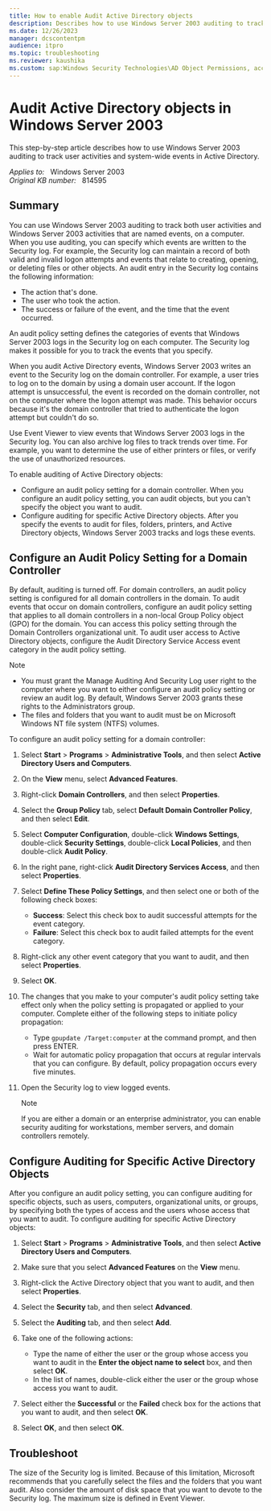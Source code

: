 ```yaml
---
title: How to enable Audit Active Directory objects
description: Describes how to use Windows Server 2003 auditing to track user activities and system-wide events in Active Directory.
ms.date: 12/26/2023
manager: dcscontentpm
audience: itpro
ms.topic: troubleshooting
ms.reviewer: kaushika
ms.custom: sap:Windows Security Technologies\AD Object Permissions, access control, delegation, AdminSDHolder and auditing, csstroubleshoot
---
```

# Audit Active Directory objects in Windows Server 2003

This step-by-step article describes how to use Windows Server 2003 auditing to track user activities and system-wide events in Active Directory.

_Applies to:_ &nbsp; Windows Server 2003  
_Original KB number:_ &nbsp; 814595

## Summary

You can use Windows Server 2003 auditing to track both user activities and Windows Server 2003 activities that are named events, on a computer. When you use auditing, you can specify which events are written to the Security log. For example, the Security log can maintain a record of both valid and invalid logon attempts and events that relate to creating, opening, or deleting files or other objects. An audit entry in the Security log contains the following information:

- The action that's done.
- The user who took the action.
- The success or failure of the event, and the time that the event occurred.

An audit policy setting defines the categories of events that Windows Server 2003 logs in the Security log on each computer. The Security log makes it possible for you to track the events that you specify.

When you audit Active Directory events, Windows Server 2003 writes an event to the Security log on the domain controller. For example, a user tries to log on to the domain by using a domain user account. If the logon attempt is unsuccessful, the event is recorded on the domain controller, not on the computer where the logon attempt was made. This behavior occurs because it's the domain controller that tried to authenticate the logon attempt but couldn't do so.

Use Event Viewer to view events that Windows Server 2003 logs in the Security log. You can also archive log files to track trends over time. For example, you want to determine the use of either printers or files, or verify the use of unauthorized resources.

To enable auditing of Active Directory objects:

- Configure an audit policy setting for a domain controller. When you configure an audit policy setting, you can audit objects, but you can't specify the object you want to audit.
- Configure auditing for specific Active Directory objects. After you specify the events to audit for files, folders, printers, and Active Directory objects, Windows Server 2003 tracks and logs these events.

## Configure an Audit Policy Setting for a Domain Controller

By default, auditing is turned off. For domain controllers, an audit policy setting is configured for all domain controllers in the domain. To audit events that occur on domain controllers, configure an audit policy setting that applies to all domain controllers in a non-local Group Policy object (GPO) for the domain. You can access this policy setting through the Domain Controllers organizational unit. To audit user access to Active Directory objects, configure the Audit Directory Service Access event category in the audit policy setting.

> [!NOTE]
>
> - You must grant the Manage Auditing And Security Log user right to the computer where you want to either configure an audit policy setting or review an audit log. By default, Windows Server 2003 grants these rights to the Administrators group.
> - The files and folders that you want to audit must be on Microsoft Windows NT file system (NTFS) volumes.  

To configure an audit policy setting for a domain controller:

1. Select **Start** > **Programs** > **Administrative Tools**, and then select **Active Directory Users and Computers**.
2. On the **View** menu, select **Advanced Features**.
3. Right-click **Domain Controllers**, and then select **Properties**.
4. Select the **Group Policy** tab, select **Default Domain Controller Policy**, and then select **Edit**.
5. Select **Computer Configuration**, double-click **Windows Settings**, double-click **Security Settings**, double-click **Local Policies**, and then double-click **Audit Policy**.
6. In the right pane, right-click **Audit Directory Services Access**, and then select **Properties**.
7. Select **Define These Policy Settings**, and then select one or both of the following check boxes:

    - **Success**: Select this check box to audit successful attempts for the event category.
    - **Failure**: Select this check box to audit failed attempts for the event category.
8. Right-click any other event category that you want to audit, and then select **Properties**.
9. Select **OK**.
10. The changes that you make to your computer's audit policy setting take effect only when the policy setting is propagated or applied to your computer. Complete either of the following steps to initiate policy propagation:

    - Type `gpupdate /Target:computer` at the command prompt, and then press ENTER.
    - Wait for automatic policy propagation that occurs at regular intervals that you can configure. By default, policy propagation occurs every five minutes.
11. Open the Security log to view logged events.

    > [!NOTE]
    > If you are either a domain or an enterprise administrator, you can enable security auditing for workstations, member servers, and domain controllers remotely.

## Configure Auditing for Specific Active Directory Objects

After you configure an audit policy setting, you can configure auditing for specific objects, such as users, computers, organizational units, or groups, by specifying both the types of access and the users whose access that you want to audit. To configure auditing for specific Active Directory objects:

1. Select **Start** > **Programs** > **Administrative Tools**, and then select **Active Directory Users and Computers**.
2. Make sure that you select **Advanced Features** on the **View** menu.
3. Right-click the Active Directory object that you want to audit, and then select **Properties**.
4. Select the **Security** tab, and then select **Advanced**.
5. Select the **Auditing** tab, and then select **Add**.
6. Take one of the following actions:

    - Type the name of either the user or the group whose access you want to audit in the **Enter the object name to select** box, and then select **OK**.
    - In the list of names, double-click either the user or the group whose access you want to audit.
7. Select either the **Successful** or the **Failed** check box for the actions that you want to audit, and then select **OK**.
8. Select **OK**, and then select **OK**.

## Troubleshoot

The size of the Security log is limited. Because of this limitation, Microsoft recommends that you carefully select the files and the folders that you want audit. Also consider the amount of disk space that you want to devote to the Security log. The maximum size is defined in Event Viewer.
